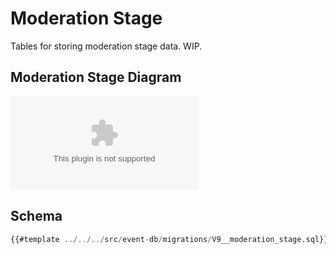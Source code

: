 # Moderation Stage

Tables for storing moderation stage data. WIP.

## Moderation Stage Diagram

![Event DB Moderation](kroki-graphviz:./db-diagrams/event-db-moderation.dot)

## Schema

```sql
{{#template ../../../src/event-db/migrations/V9__moderation_stage.sql}}
```
